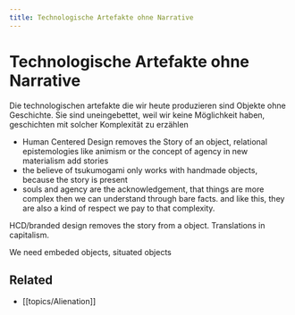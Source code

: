 ```yaml
---
title: Technologische Artefakte ohne Narrative
---
```

# Technologische Artefakte ohne Narrative

Die technologischen artefakte die wir heute produzieren sind Objekte ohne Geschichte. Sie sind uneingebettet, weil wir keine Möglichkeit haben, geschichten mit solcher Komplexität zu erzählen

* Human Centered Design removes the Story of an object, relational epistemologies like animism or the concept of agency in new materialism add stories
* the believe of tsukumogami only works with handmade objects, because the story is present 
* souls and agency are the acknowledgement, that things are more complex then we can understand through bare facts. and like this, they are also a kind of respect we pay to that complexity. 

HCD/branded design removes the story from a object. Translations in capitalism.

We need embeded objects, situated objects

## Related
- [[topics/Alienation]]